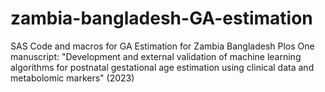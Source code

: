 # zambia-bangladesh-GA-estimation
SAS Code and macros for GA Estimation for Zambia Bangladesh Plos One manuscript: "Development and external validation of machine learning algorithms for postnatal gestational age estimation using clinical data and metabolomic markers" (2023)
